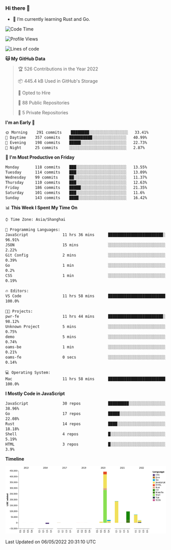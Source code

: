 ### Hi there 👋

- 🌱 I’m currently learning Rust and Go.

<!--START_SECTION:waka-->
![Code Time](http://img.shields.io/badge/Code%20Time-361%20hrs%201%20min-blue)

![Profile Views](http://img.shields.io/badge/Profile%20Views-1-blue)

![Lines of code](https://img.shields.io/badge/From%20Hello%20World%20I%27ve%20Written-850%20Thousand%20lines%20of%20code-blue)

**🐱 My GitHub Data** 

> 🏆 526 Contributions in the Year 2022
 > 
> 📦 445.4 kB Used in GitHub's Storage 
 > 
> 💼 Opted to Hire
 > 
> 📜 88 Public Repositories 
 > 
> 🔑 5 Private Repositories  
 > 
**I'm an Early 🐤** 

```text
🌞 Morning    291 commits    ████████░░░░░░░░░░░░░░░░░   33.41% 
🌆 Daytime    357 commits    ██████████░░░░░░░░░░░░░░░   40.99% 
🌃 Evening    198 commits    █████░░░░░░░░░░░░░░░░░░░░   22.73% 
🌙 Night      25 commits     ░░░░░░░░░░░░░░░░░░░░░░░░░   2.87%

```
📅 **I'm Most Productive on Friday** 

```text
Monday       118 commits    ███░░░░░░░░░░░░░░░░░░░░░░   13.55% 
Tuesday      114 commits    ███░░░░░░░░░░░░░░░░░░░░░░   13.09% 
Wednesday    99 commits     ██░░░░░░░░░░░░░░░░░░░░░░░   11.37% 
Thursday     110 commits    ███░░░░░░░░░░░░░░░░░░░░░░   12.63% 
Friday       186 commits    █████░░░░░░░░░░░░░░░░░░░░   21.35% 
Saturday     101 commits    ███░░░░░░░░░░░░░░░░░░░░░░   11.6% 
Sunday       143 commits    ████░░░░░░░░░░░░░░░░░░░░░   16.42%

```


📊 **This Week I Spent My Time On** 

```text
⌚︎ Time Zone: Asia/Shanghai

💬 Programming Languages: 
JavaScript               11 hrs 36 mins      ████████████████████████░   96.91% 
JSON                     15 mins             ░░░░░░░░░░░░░░░░░░░░░░░░░   2.22% 
Git Config               2 mins              ░░░░░░░░░░░░░░░░░░░░░░░░░   0.39% 
Go                       1 min               ░░░░░░░░░░░░░░░░░░░░░░░░░   0.2% 
CSS                      1 min               ░░░░░░░░░░░░░░░░░░░░░░░░░   0.19%

🔥 Editors: 
VS Code                  11 hrs 58 mins      █████████████████████████   100.0%

🐱‍💻 Projects: 
pwr-fe                   11 hrs 44 mins      ████████████████████████░   98.12% 
Unknown Project          5 mins              ░░░░░░░░░░░░░░░░░░░░░░░░░   0.75% 
demo                     5 mins              ░░░░░░░░░░░░░░░░░░░░░░░░░   0.74% 
oams-be                  1 min               ░░░░░░░░░░░░░░░░░░░░░░░░░   0.21% 
oams-fe                  0 secs              ░░░░░░░░░░░░░░░░░░░░░░░░░   0.14%

💻 Operating System: 
Mac                      11 hrs 58 mins      █████████████████████████   100.0%

```

**I Mostly Code in JavaScript** 

```text
JavaScript               30 repos            █████████░░░░░░░░░░░░░░░░   38.96% 
Go                       17 repos            █████░░░░░░░░░░░░░░░░░░░░   22.08% 
Rust                     14 repos            ████░░░░░░░░░░░░░░░░░░░░░   18.18% 
Shell                    4 repos             █░░░░░░░░░░░░░░░░░░░░░░░░   5.19% 
HTML                     3 repos             █░░░░░░░░░░░░░░░░░░░░░░░░   3.9%

```


**Timeline**

![Chart not found](https://raw.githubusercontent.com/elton/elton/main/charts/bar_graph.png) 


 Last Updated on 06/05/2022 20:31:10 UTC
<!--END_SECTION:waka-->

<!--
**elton/elton** is a ✨ _special_ ✨ repository because its `README.md` (this file) appears on your GitHub profile.

Here are some ideas to get you started:

- 🔭 I’m currently working on ...
- 🌱 I’m currently learning ...
- 👯 I’m looking to collaborate on ...
- 🤔 I’m looking for help with ...
- 💬 Ask me about ...
- 📫 How to reach me: ...
- 😄 Pronouns: ...
- ⚡ Fun fact: ...
-->

